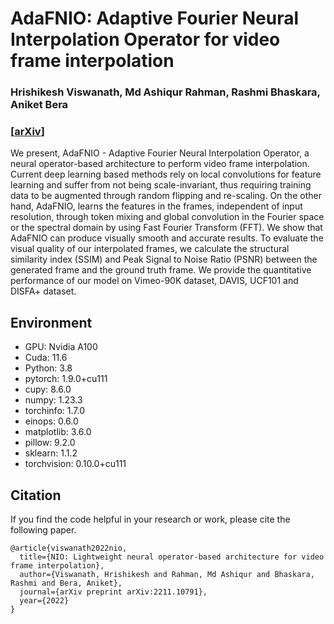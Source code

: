 # AdaFNIO: Adaptive Fourier Neural Interpolation Operator for video frame interpolation

### Hrishikesh Viswanath, Md Ashiqur Rahman, Rashmi Bhaskara, Aniket Bera

### [[arXiv](https://arxiv.org/abs/2211.10791)]

We present, AdaFNIO - Adaptive Fourier Neural Interpolation Operator, a neural operator-based architecture to perform video frame interpolation.
Current deep learning based methods rely on local convolutions for feature learning and suffer from not being scale-invariant, thus requiring training data to
be augmented through random flipping and re-scaling. On the other hand, AdaFNIO, learns the features in the frames, independent of input resolution,
through token mixing and global convolution in the Fourier space or the spectral domain by using Fast Fourier Transform (FFT).
We show that AdaFNIO can produce visually smooth and accurate results. To evaluate the visual quality of our interpolated frames,
we calculate the structural similarity index (SSIM) and Peak Signal to Noise Ratio (PSNR) between the generated frame and the ground truth frame.
We provide the quantitative performance of our model on Vimeo-90K dataset, DAVIS, UCF101 and DISFA+ dataset.

## Environment

- GPU: Nvidia A100
- Cuda: 11.6
- Python: 3.8
- pytorch: 1.9.0+cu111
- cupy: 8.6.0
- numpy: 1.23.3
- torchinfo: 1.7.0
- einops: 0.6.0
- matplotlib: 3.6.0
- pillow: 9.2.0
- sklearn: 1.1.2
- torchvision: 0.10.0+cu111

## Citation

If you find the code helpful in your research or work, please cite the following paper.

```
@article{viswanath2022nio,
  title={NIO: Lightweight neural operator-based architecture for video frame interpolation},
  author={Viswanath, Hrishikesh and Rahman, Md Ashiqur and Bhaskara, Rashmi and Bera, Aniket},
  journal={arXiv preprint arXiv:2211.10791},
  year={2022}
}
```

